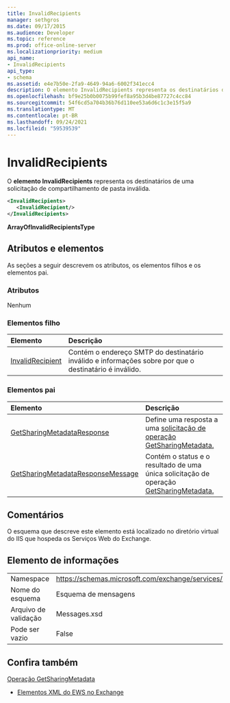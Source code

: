```yaml
---
title: InvalidRecipients
manager: sethgros
ms.date: 09/17/2015
ms.audience: Developer
ms.topic: reference
ms.prod: office-online-server
ms.localizationpriority: medium
api_name:
- InvalidRecipients
api_type:
- schema
ms.assetid: e4e7b50e-2fa9-4649-94a6-6002f341ecc4
description: O elemento InvalidRecipients representa os destinatários de uma solicitação de compartilhamento de pasta inválida.
ms.openlocfilehash: bf9e25b0b0075b99fef8a95b3d4be87727c4cc84
ms.sourcegitcommit: 54f6cd5a704b36b76d110ee53a6d6c1c3e15f5a9
ms.translationtype: MT
ms.contentlocale: pt-BR
ms.lasthandoff: 09/24/2021
ms.locfileid: "59539539"
---
```

# <a name="invalidrecipients"></a>InvalidRecipients

O **elemento InvalidRecipients** representa os destinatários de uma solicitação de compartilhamento de pasta inválida. 
  
```XML
<InvalidRecipients>
   <InvalidRecipient/>
</InvalidRecipients>
```

 **ArrayOfInvalidRecipientsType**
## <a name="attributes-and-elements"></a>Atributos e elementos

As seções a seguir descrevem os atributos, os elementos filhos e os elementos pai.
  
### <a name="attributes"></a>Atributos

Nenhum
  
### <a name="child-elements"></a>Elementos filho

|**Elemento**|**Descrição**|
|:-----|:-----|
|[InvalidRecipient](invalidrecipient.md) <br/> |Contém o endereço SMTP do destinatário inválido e informações sobre por que o destinatário é inválido.  <br/> |
   
### <a name="parent-elements"></a>Elementos pai

|**Elemento**|**Descrição**|
|:-----|:-----|
|[GetSharingMetadataResponse](getsharingmetadataresponse.md) <br/> |Define uma resposta a uma [solicitação de operação GetSharingMetadata.](getsharingmetadata-operation.md)  <br/> |
|[GetSharingMetadataResponseMessage](getsharingmetadataresponsemessage.md) <br/> |Contém o status e o resultado de uma única solicitação de operação [GetSharingMetadata.](getsharingmetadata-operation.md)  <br/> |
   
## <a name="remarks"></a>Comentários

O esquema que descreve este elemento está localizado no diretório virtual do IIS que hospeda os Serviços Web do Exchange.
  
## <a name="element-information"></a>Elemento de informações

|||
|:-----|:-----|
|Namespace  <br/> |https://schemas.microsoft.com/exchange/services/2006/messages  <br/> |
|Nome do esquema  <br/> |Esquema de mensagens  <br/> |
|Arquivo de validação  <br/> |Messages.xsd  <br/> |
|Pode ser vazio  <br/> |False  <br/> |
   
## <a name="see-also"></a>Confira também



[Operação GetSharingMetadata](getsharingmetadata-operation.md)


- [Elementos XML do EWS no Exchange](ews-xml-elements-in-exchange.md)

